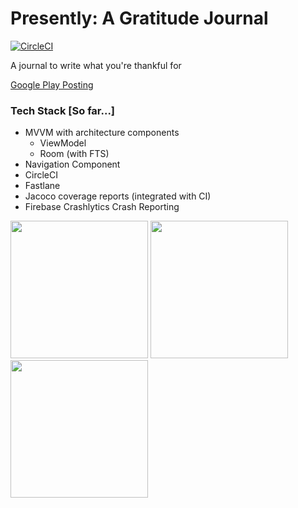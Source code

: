 # Presently: A Gratitude Journal
[![CircleCI](https://circleci.com/gh/alisonthemonster/Presently/tree/master.svg?style=svg)](https://circleci.com/gh/alisonthemonster/Presently/tree/master)

A journal to write what you're thankful for

[Google Play Posting](https://play.google.com/store/apps/details?id=journal.gratitude.com.gratitudejournal&hl=en)

### Tech Stack [So far...]
- MVVM with architecture components
   - ViewModel
   - Room (with FTS)
- Navigation Component
- CircleCI
- Fastlane
- Jacoco coverage reports (integrated with CI)
- Firebase Crashlytics Crash Reporting

<img src="https://i.imgur.com/Im3maBV.png" width="220">  <img src="https://i.imgur.com/O4J2yru.png" width="220">  <img src="https://i.imgur.com/TDCxl3N.png" width="220"> 
